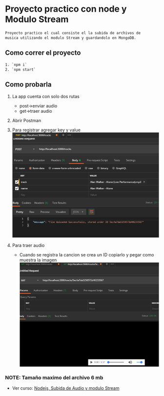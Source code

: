 # Proyecto practico con node y Modulo Stream
    Proyecto practico el cual consiste el la subida de archivos de
    musica utilizando el modulo Stream y guardandolo en MongoDB.

## Como correr el proyecto
    1. `npm i`
    2. `npm start`

## Como probarla
1. La app cuenta con solo dos rutas
    * post->enviar audio
    * get->traer audio

2. Abrir Postman

3. Para registrar agregar key y value
![Image project](./image/trackPost.png "Image Project")

4. Para traer audio
   * Cuando se registra la cancion se crea un ID copiarlo y pegar como muestra la imagen
![Image project](./image/trackGet.png "Image Project")

### NOTE: Tamaño maximo del archivo 6 mb

 * Ver curso: [Nodejs, Subida de Audio y modulo Stream](https://www.youtube.com/watch?v=lSCLVwLdSOk)
